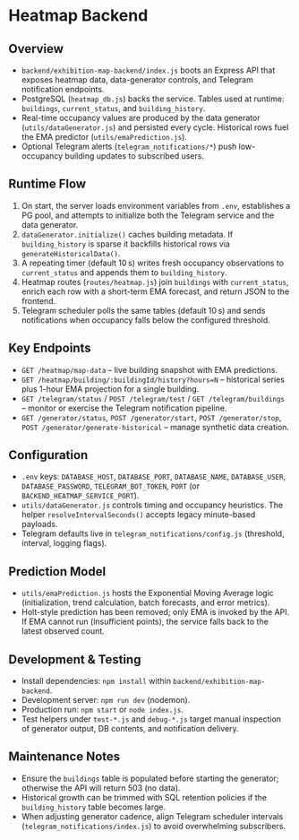 # Heatmap Backend

## Overview
- `backend/exhibition-map-backend/index.js` boots an Express API that exposes heatmap data, data-generator controls, and Telegram notification endpoints.
- PostgreSQL (`heatmap_db.js`) backs the service. Tables used at runtime: `buildings`, `current_status`, and `building_history`.
- Real-time occupancy values are produced by the data generator (`utils/dataGenerator.js`) and persisted every cycle. Historical rows fuel the EMA predictor (`utils/emaPrediction.js`).
- Optional Telegram alerts (`telegram_notifications/*`) push low-occupancy building updates to subscribed users.

## Runtime Flow
1. On start, the server loads environment variables from `.env`, establishes a PG pool, and attempts to initialize both the Telegram service and the data generator.
2. `dataGenerator.initialize()` caches building metadata. If `building_history` is sparse it backfills historical rows via `generateHistoricalData()`.
3. A repeating timer (default 10 s) writes fresh occupancy observations to `current_status` and appends them to `building_history`.
4. Heatmap routes (`routes/heatmap.js`) join `buildings` with `current_status`, enrich each row with a short-term EMA forecast, and return JSON to the frontend.
5. Telegram scheduler polls the same tables (default 10 s) and sends notifications when occupancy falls below the configured threshold.

## Key Endpoints
- `GET /heatmap/map-data` – live building snapshot with EMA predictions.
- `GET /heatmap/building/:buildingId/history?hours=N` – historical series plus 1-hour EMA projection for a single building.
- `GET /telegram/status` / `POST /telegram/test` / `GET /telegram/buildings` – monitor or exercise the Telegram notification pipeline.
- `GET /generator/status`, `POST /generator/start`, `POST /generator/stop`, `POST /generator/generate-historical` – manage synthetic data creation.

## Configuration
- `.env` keys: `DATABASE_HOST`, `DATABASE_PORT`, `DATABASE_NAME`, `DATABASE_USER`, `DATABASE_PASSWORD`, `TELEGRAM_BOT_TOKEN`, `PORT` (or `BACKEND_HEATMAP_SERVICE_PORT`).
- `utils/dataGenerator.js` controls timing and occupancy heuristics. The helper `resolveIntervalSeconds()` accepts legacy minute-based payloads.
- Telegram defaults live in `telegram_notifications/config.js` (threshold, interval, logging flags).

## Prediction Model
- `utils/emaPrediction.js` hosts the Exponential Moving Average logic (initialization, trend calculation, batch forecasts, and error metrics).
- Holt-style prediction has been removed; only EMA is invoked by the API. If EMA cannot run (insufficient points), the service falls back to the latest observed count.

## Development & Testing
- Install dependencies: `npm install` within `backend/exhibition-map-backend`.
- Development server: `npm run dev` (nodemon).
- Production run: `npm start` or `node index.js`.
- Test helpers under `test-*.js` and `debug-*.js` target manual inspection of generator output, DB contents, and notification delivery.

## Maintenance Notes
- Ensure the `buildings` table is populated before starting the generator; otherwise the API will return 503 (no data).
- Historical growth can be trimmed with SQL retention policies if the `building_history` table becomes large.
- When adjusting generator cadence, align Telegram scheduler intervals (`telegram_notifications/index.js`) to avoid overwhelming subscribers.
